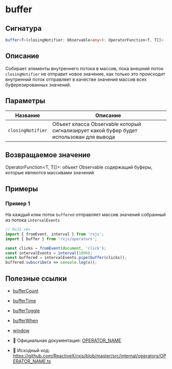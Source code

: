 # buffer

## Сигнатура

```typescript
buffer<T>(closingNotifier: Observable<any>): OperatorFunction<T, T[]>
```

## Описание
Собирает элементы внутреннего потока в массив, пока внешний поток `closingNotifier` не отправит новое значение, как только это происходит внутренний поток отправляет в качестве значения массив всех буферезированных значений.
 
## Параметры

| Название | Описание |
|-|-|
| `closingNotifier` | Объект класса Observable который сигнализирует какой буфер будет использован для вывода |

## Возвращаемое значение
OperatorFunction<T, T[]>: объект Observable содержащий буферы, которые являются массивами значений

## Примеры

### Пример 1

На каждый клик поток `buffered` отправляет массив значений собранный из потока `intervalEvents`

```typescript
// RxJS v6+
import { fromEvent, interval } from 'rxjs';
import { buffer } from 'rxjs/operators';

const clicks = fromEvent(document, 'click');
const intervalEvents = interval(1000);
const buffered = intervalEvents.pipe(buffer(clicks));
buffered.subscribe(x => console.log(x));
```

## Полезные ссылки

- [bufferCount](api/operators/pipeable/bufferTime.md)
- [bufferTime](api/operators/pipeable/bufferTime.md)
- [bufferToggle](api/operators/pipeable/bufferToggle.md)
- [bufferWhen](api/operators/pipeable/bufferWhen.md)
- [window](api/operators/pipeable/window.md)

- 📰 Официальная документация: [OPERATOR_NAME](OPERATOR_URL)
- 📁 Исходный код: https://github.com/ReactiveX/rxjs/blob/master/src/internal/operators/OPERATOR_NAME.ts
